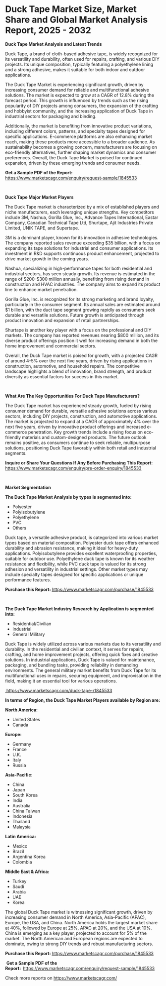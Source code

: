 <p><h1>Duck Tape Market Size, Market Share and Global Market Analysis Report, 2025 - 2032</h1></p><p><strong>Duck Tape Market Analysis and Latest Trends</strong></p>
<p><p>Duck Tape, a brand of cloth-based adhesive tape, is widely recognized for its versatility and durability, often used for repairs, crafting, and various DIY projects. Its unique composition, typically featuring a polyethylene lining and a strong adhesive, makes it suitable for both indoor and outdoor applications.</p><p>The Duck Tape Market is experiencing significant growth, driven by increasing consumer demand for reliable and multifunctional adhesive solutions. The market is expected to grow at a CAGR of 12.8% during the forecast period. This growth is influenced by trends such as the rising popularity of DIY projects among consumers, the expansion of the crafting and hobbyist community, and the increasing application of Duck Tape in industrial sectors for packaging and binding.</p><p>Additionally, the market is benefiting from innovative product variations, including different colors, patterns, and specialty tapes designed for specific applications. E-commerce platforms are also enhancing market reach, making these products more accessible to a broader audience. As sustainability becomes a growing concern, manufacturers are focusing on eco-friendly alternatives, further shaping market dynamics and consumer preferences. Overall, the Duck Tape Market is poised for continued expansion, driven by these emerging trends and consumer needs.</p></p>
<p><strong>Get a Sample PDF of the Report:&nbsp;</strong> <a href="https://www.marketscagr.com/enquiry/request-sample/1845533?utm_campaign=2467&utm_medium=2&utm_source=Github&utm_content=ia&utm_term=05042025&utm_id=duck-tape">https://www.marketscagr.com/enquiry/request-sample/1845533</a></p>
<p>&nbsp;</p>
<p><strong>Duck Tape Major Market Players</strong></p>
<p><p>The Duck Tape market is characterized by a mix of established players and niche manufacturers, each leveraging unique strengths. Key competitors include 3M, Nashua, Gorilla Glue, Inc., Advance Tapes International, Eastar Company, Canadian Technical Tape Ltd, Shurtape, Ajit Industries Private Limited, UNIK TAPE, and Supertape.</p><p>3M is a dominant player, known for its innovation in adhesive technologies. The company reported sales revenue exceeding $35 billion, with a focus on expanding its tape solutions for industrial and consumer applications. Its investment in R&D supports continuous product enhancement, projected to drive market growth in the coming years.</p><p>Nashua, specializing in high-performance tapes for both residential and industrial sectors, has seen steady growth. Its revenue is estimated in the range of $200-$300 million annually, benefiting from rising demand in construction and HVAC industries. The company aims to expand its product line to enhance market penetration.</p><p>Gorilla Glue, Inc. is recognized for its strong marketing and brand loyalty, particularly in the consumer segment. Its annual sales are estimated around $1 billion, with the duct tape segment growing rapidly as consumers seek durable and versatile solutions. Future growth is anticipated through product innovation and expansion of retail partnerships.</p><p>Shurtape is another key player with a focus on the professional and DIY markets. The company has reported revenues nearing $800 million, and its diverse product offerings position it well for increasing demand in both the home improvement and commercial sectors.</p><p>Overall, the Duck Tape market is poised for growth, with a projected CAGR of around 4-5% over the next five years, driven by rising applications in construction, automotive, and household repairs. The competitive landscape highlights a blend of innovation, brand strength, and product diversity as essential factors for success in this market.</p></p>
<p>&nbsp;</p>
<p><strong>What Are The Key Opportunities For Duck Tape Manufacturers?</strong></p>
<p><p>The Duck Tape market has experienced steady growth, fueled by rising consumer demand for durable, versatile adhesive solutions across various sectors, including DIY projects, construction, and automotive applications. The market is projected to expand at a CAGR of approximately 4% over the next five years, driven by innovative product offerings and increased e-commerce penetration. Key growth trends include a rising focus on eco-friendly materials and custom-designed products. The future outlook remains positive, as consumers continue to seek reliable, multipurpose solutions, positioning Duck Tape favorably within both retail and industrial segments.</p></p>
<p><strong>Inquire or Share Your Questions If Any Before Purchasing This Report:</strong> <a href="https://www.marketscagr.com/enquiry/pre-order-enquiry/1845533?utm_campaign=2467&utm_medium=2&utm_source=Github&utm_content=ia&utm_term=05042025&utm_id=duck-tape">https://www.marketscagr.com/enquiry/pre-order-enquiry/1845533</a></p>
<p>&nbsp;</p>
<p><strong>Market Segmentation</strong></p>
<p><strong>The Duck Tape Market Analysis by types is segmented into:</strong></p>
<p><ul><li>Polyester</li><li>Polyisobutylene</li><li>Polyethylene</li><li>PVC</li><li>Others</li></ul></p>
<p><p>Duck tape, a versatile adhesive product, is categorized into various market types based on material composition. Polyester duck tape offers enhanced durability and abrasion resistance, making it ideal for heavy-duty applications. Polyisobutylene provides excellent waterproofing properties, suitable for outdoor use. Polyethylene duck tape is known for its weather resistance and flexibility, while PVC duck tape is valued for its strong adhesion and versatility in industrial settings. Other market types may include specialty tapes designed for specific applications or unique performance features.</p></p>
<p><strong>Purchase this Report:&nbsp;</strong><a href="https://www.marketscagr.com/purchase/1845533?utm_campaign=2467&utm_medium=2&utm_source=Github&utm_content=ia&utm_term=05042025&utm_id=duck-tape">https://www.marketscagr.com/purchase/1845533</a></p>
<p>&nbsp;</p>
<p><strong>The Duck Tape Market Industry Research by Application is segmented into:</strong></p>
<p><ul><li>Residential/Civilian</li><li>Industrial</li><li>General Military</li></ul></p>
<p><p>Duck Tape is widely utilized across various markets due to its versatility and durability. In the residential and civilian context, it serves for repairs, crafting, and home improvement projects, offering quick fixes and creative solutions. In industrial applications, Duck Tape is valued for maintenance, packaging, and bundling tasks, providing reliability in demanding environments. The general military market benefits from Duck Tape for its multifunctional uses in repairs, securing equipment, and improvisation in the field, making it an essential tool for various operations.</p></p>
<p><a href="https://www.marketscagr.com/duck-tape-r1845533?utm_campaign=2467&utm_medium=2&utm_source=Github&utm_content=ia&utm_term=05042025&utm_id=duck-tape">&nbsp;https://www.marketscagr.com/duck-tape-r1845533</a></p>
<p><strong>In terms of Region, the Duck Tape Market Players available by Region are:</strong></p>
<p>
    <p> <strong> North America: </strong>
        <ul>
            <li>United States</li>
            <li>Canada</li>
        </ul>
        </p> 
    <p> <strong> Europe: </strong>
        <ul>
            <li>Germany</li>
            <li>France</li>
            <li>U.K.</li>
            <li>Italy</li>
            <li>Russia</li>
        </ul>
        </p> 
    <p> <strong> Asia-Pacific: </strong>
        <ul>
            <li>China</li>
            <li>Japan</li>
            <li>South Korea</li>
            <li>India</li>
            <li>Australia</li>
            <li>China Taiwan</li>
            <li>Indonesia</li>
            <li>Thailand</li>
            <li>Malaysia</li>
        </ul>
        </p> 
    <p> <strong> Latin America: </strong>
        <ul>
            <li>Mexico</li>
            <li>Brazil</li>
            <li>Argentina Korea</li>
            <li>Colombia</li>
        </ul>
        </p> 
    <p> <strong> Middle East & Africa: </strong>
        <ul>
            <li>Turkey</li>
            <li>Saudi</li>
            <li>Arabia</li>
            <li>UAE</li>
            <li>Korea</li>
        </ul>
    </p>
    </p>
<p><p>The global Duck Tape market is witnessing significant growth, driven by increasing consumer demand in North America, Asia-Pacific (APAC), Europe, the USA, and China. North America holds the largest market share at 40%, followed by Europe at 25%, APAC at 20%, and the USA at 10%. China is emerging as a key player, projected to account for 5% of the market. The North American and European regions are expected to dominate, owing to strong DIY trends and robust manufacturing sectors.</p></p>
<p><strong>Purchase this Report: </strong><a href="https://www.marketscagr.com/purchase/1845533?utm_campaign=2467&utm_medium=2&utm_source=Github&utm_content=ia&utm_term=05042025&utm_id=duck-tape">https://www.marketscagr.com/purchase/1845533</a></p>
<p>&nbsp;<strong>Get a Sample PDF of the Report:&nbsp;&nbsp;</strong><a href="https://www.marketscagr.com/enquiry/request-sample/1845533?utm_campaign=2467&utm_medium=2&utm_source=Github&utm_content=ia&utm_term=05042025&utm_id=duck-tape">https://www.marketscagr.com/enquiry/request-sample/1845533</a></p>
<p><strong></strong></p>
<p>Check more reports on <a href="https://www.marketscagr.com/?utm_campaign=2467&utm_medium=2&utm_source=Github&utm_content=ia&utm_term=05042025&utm_id=duck-tape">https://www.marketscagr.com/</a></p>